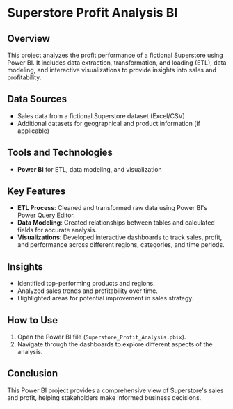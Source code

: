 # Superstore Profit Analysis BI

## Overview

This project analyzes the profit performance of a fictional Superstore using Power BI. It includes data extraction, transformation, and loading (ETL), data modeling, and interactive visualizations to provide insights into sales and profitability.

## Data Sources

- Sales data from a fictional Superstore dataset (Excel/CSV)
- Additional datasets for geographical and product information (if applicable)

## Tools and Technologies

- **Power BI** for ETL, data modeling, and visualization

## Key Features

- **ETL Process**: Cleaned and transformed raw data using Power BI's Power Query Editor.
- **Data Modeling**: Created relationships between tables and calculated fields for accurate analysis.
- **Visualizations**: Developed interactive dashboards to track sales, profit, and performance across different regions, categories, and time periods.

## Insights

- Identified top-performing products and regions.
- Analyzed sales trends and profitability over time.
- Highlighted areas for potential improvement in sales strategy.

## How to Use

1. Open the Power BI file (`Superstore_Profit_Analysis.pbix`).
2. Navigate through the dashboards to explore different aspects of the analysis.

## Conclusion

This Power BI project provides a comprehensive view of Superstore's sales and profit, helping stakeholders make informed business decisions.
